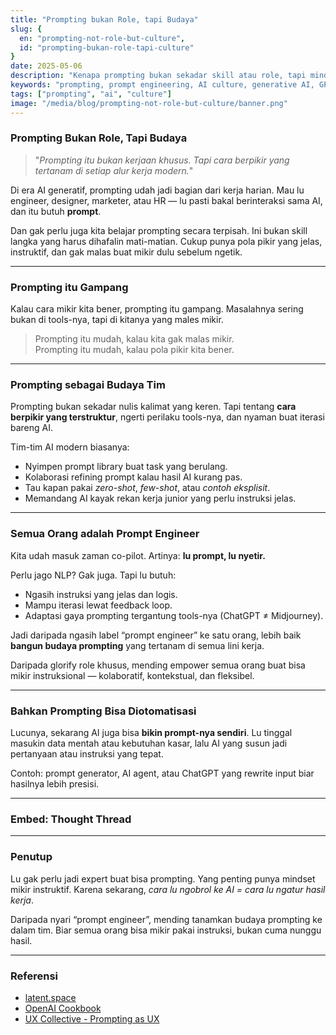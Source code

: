 ```yaml
---
title: "Prompting bukan Role, tapi Budaya"
slug: {
  en: "prompting-not-role-but-culture",
  id: "prompting-bukan-role-tapi-culture"
}
date: 2025-05-06
description: "Kenapa prompting bukan sekadar skill atau role, tapi mindset yang nempel di semua proses kerja modern"
keywords: "prompting, prompt engineering, AI culture, generative AI, GPT"
tags: ["prompting", "ai", "culture"]
image: "/media/blog/prompting-not-role-but-culture/banner.png"
---
```


### Prompting Bukan Role, Tapi Budaya

> "*Prompting itu bukan kerjaan khusus. Tapi cara berpikir yang tertanam di setiap alur kerja modern.*"

Di era AI generatif, prompting udah jadi bagian dari kerja harian. Mau lu engineer, designer, marketer, atau HR — lu pasti bakal berinteraksi sama AI, dan itu butuh **prompt**.

Dan gak perlu juga kita belajar prompting secara terpisah. Ini bukan skill langka yang harus dihafalin mati-matian. Cukup punya pola pikir yang jelas, instruktif, dan gak malas buat mikir dulu sebelum ngetik.

---

### Prompting itu Gampang

Kalau cara mikir kita bener, prompting itu gampang. Masalahnya sering bukan di tools-nya, tapi di kitanya yang males mikir.

> Prompting itu mudah, kalau kita gak malas mikir.  
> Prompting itu mudah, kalau pola pikir kita bener.

---

### Prompting sebagai Budaya Tim

Prompting bukan sekadar nulis kalimat yang keren. Tapi tentang **cara berpikir yang terstruktur**, ngerti perilaku tools-nya, dan nyaman buat iterasi bareng AI.

Tim-tim AI modern biasanya:
- Nyimpen prompt library buat task yang berulang.
- Kolaborasi refining prompt kalau hasil AI kurang pas.
- Tau kapan pakai *zero-shot*, *few-shot*, atau *contoh eksplisit*.
- Memandang AI kayak rekan kerja junior yang perlu instruksi jelas.

---

### Semua Orang adalah Prompt Engineer

Kita udah masuk zaman co-pilot. Artinya: **lu prompt, lu nyetir.**

Perlu jago NLP? Gak juga. Tapi lu butuh:
- Ngasih instruksi yang jelas dan logis.
- Mampu iterasi lewat feedback loop.
- Adaptasi gaya prompting tergantung tools-nya (ChatGPT ≠ Midjourney).

Jadi daripada ngasih label “prompt engineer” ke satu orang, lebih baik **bangun budaya prompting** yang tertanam di semua lini kerja.

Daripada glorify role khusus, mending empower semua orang buat bisa mikir instruksional — kolaboratif, kontekstual, dan fleksibel.

---

### Bahkan Prompting Bisa Diotomatisasi

Lucunya, sekarang AI juga bisa **bikin prompt-nya sendiri**. Lu tinggal masukin data mentah atau kebutuhan kasar, lalu AI yang susun jadi pertanyaan atau instruksi yang tepat.

Contoh: prompt generator, AI agent, atau ChatGPT yang rewrite input biar hasilnya lebih presisi.

---

### Embed: Thought Thread

<blockquote class="twitter-tweet">
  <a href="https://x.com/gadingnstn/status/1919253686645080368"></a>
</blockquote>

---

### Penutup

Lu gak perlu jadi expert buat bisa prompting. Yang penting punya mindset mikir instruktif. Karena sekarang, *cara lu ngobrol ke AI = cara lu ngatur hasil kerja*.

Daripada nyari “prompt engineer”, mending tanamkan budaya prompting ke dalam tim. Biar semua orang bisa mikir pakai instruksi, bukan cuma nunggu hasil.

---

### Referensi
- [latent.space](https://www.latent.space)
- [OpenAI Cookbook](https://github.com/openai/openai-cookbook)
- [UX Collective - Prompting as UX](https://uxdesign.cc)
